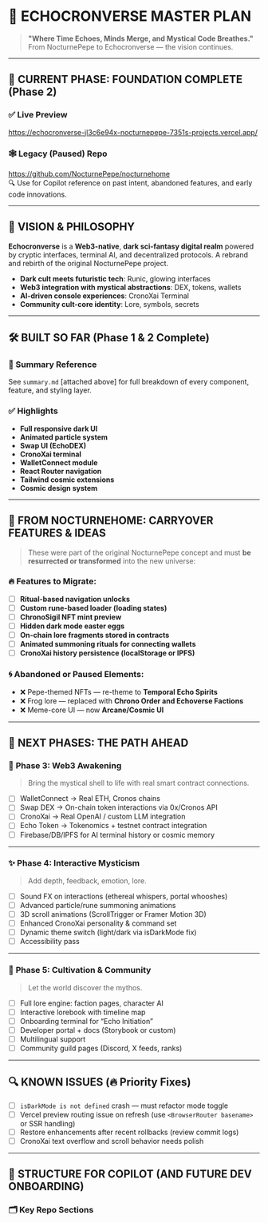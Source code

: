 # 📜 ECHOCRONVERSE MASTER PLAN

> **"Where Time Echoes, Minds Merge, and Mystical Code Breathes."**  
> From NocturnePepe to Echocronverse — the vision continues.

---

## 🔮 CURRENT PHASE: FOUNDATION COMPLETE (Phase 2)

### ✅ Live Preview  
https://echocronverse-jl3c6e94x-nocturnepepe-7351s-projects.vercel.app/

### 🕸 Legacy (Paused) Repo  
https://github.com/NocturnePepe/nocturnehome  
🔍 Use for Copilot reference on past intent, abandoned features, and early code innovations.

---

## 🧠 VISION & PHILOSOPHY

**Echocronverse** is a **Web3-native**, **dark sci-fantasy digital realm** powered by cryptic interfaces, terminal AI, and decentralized protocols. A rebrand and rebirth of the original NocturnePepe project.

- **Dark cult meets futuristic tech**: Runic, glowing interfaces
- **Web3 integration with mystical abstractions**: DEX, tokens, wallets
- **AI-driven console experiences**: CronoXai Terminal
- **Community cult-core identity**: Lore, symbols, secrets

---

## 🛠️ BUILT SO FAR (Phase 1 & 2 Complete)

### 🔗 Summary Reference  
See `summary.md` [attached above] for full breakdown of every component, feature, and styling layer.

### ✅ Highlights
- **Full responsive dark UI**
- **Animated particle system**
- **Swap UI (EchoDEX)**
- **CronoXai terminal**
- **WalletConnect module**
- **React Router navigation**
- **Tailwind cosmic extensions**
- **Cosmic design system**

---

## 🔁 FROM NOCTURNEHOME: CARRYOVER FEATURES & IDEAS

> These were part of the original NocturnePepe concept and must **be resurrected or transformed** into the new universe:

### 🔥 Features to Migrate:
- [ ] **Ritual-based navigation unlocks**
- [ ] **Custom rune-based loader (loading states)**
- [ ] **ChronoSigil NFT mint preview**
- [ ] **Hidden dark mode easter eggs**
- [ ] **On-chain lore fragments stored in contracts**
- [ ] **Animated summoning rituals for connecting wallets**
- [ ] **CronoXai history persistence (localStorage or IPFS)**

### 🌀 Abandoned or Paused Elements:
- ❌ Pepe-themed NFTs — re-theme to **Temporal Echo Spirits**
- ❌ Frog lore — replaced with **Chrono Order and Echoverse Factions**
- ❌ Meme-core UI — now **Arcane/Cosmic UI**

---

## 🧭 NEXT PHASES: THE PATH AHEAD

### 🚀 **Phase 3: Web3 Awakening**
> Bring the mystical shell to life with real smart contract connections.

- [ ] WalletConnect → Real ETH, Cronos chains
- [ ] Swap DEX → On-chain token interactions via 0x/Cronos API
- [ ] CronoXai → Real OpenAI / custom LLM integration
- [ ] Echo Token → Tokenomics + testnet contract integration
- [ ] Firebase/DB/IPFS for AI terminal history or cosmic memory

---

### ✨ **Phase 4: Interactive Mysticism**
> Add depth, feedback, emotion, lore.

- [ ] Sound FX on interactions (ethereal whispers, portal whooshes)
- [ ] Advanced particle/rune summoning animations
- [ ] 3D scroll animations (ScrollTrigger or Framer Motion 3D)
- [ ] Enhanced CronoXai personality & command set
- [ ] Dynamic theme switch (light/dark via isDarkMode fix)
- [ ] Accessibility pass

---

### 🌌 **Phase 5: Cultivation & Community**
> Let the world discover the mythos.

- [ ] Full lore engine: faction pages, character AI
- [ ] Interactive lorebook with timeline map
- [ ] Onboarding terminal for “Echo Initiation”
- [ ] Developer portal + docs (Storybook or custom)
- [ ] Multilingual support
- [ ] Community guild pages (Discord, X feeds, ranks)

---

## 🔍 KNOWN ISSUES (🔥 Priority Fixes)

- [ ] `isDarkMode is not defined` crash — must refactor mode toggle
- [ ] Vercel preview routing issue on refresh (use `<BrowserRouter basename>` or SSR handling)
- [ ] Restore enhancements after recent rollbacks (review commit logs)
- [ ] CronoXai text overflow and scroll behavior needs polish

---

## 🧬 STRUCTURE FOR COPILOT (AND FUTURE DEV ONBOARDING)

### 🗂 Key Repo Sections
